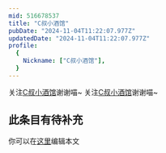 ```yaml
---
mid: 516678537
title: "C叔小酒馆"
pubDate: "2024-11-04T11:22:07.977Z"
updatedDate: "2024-11-04T11:22:07.977Z"
profile:
  {
    Nickname: ["C叔小酒馆"],
  }
---
```


关注[C叔小酒馆](https://space.bilibili.com/516678537)谢谢喵~ 关注[C叔小酒馆](https://space.bilibili.com/516678537)谢谢喵~

## 此条目有待补充
你可以在[这里](https://github.com/Yuhanawa/VTuber.ICU-Content/edit/master/v/C叔小酒馆/index.md)编辑本文

